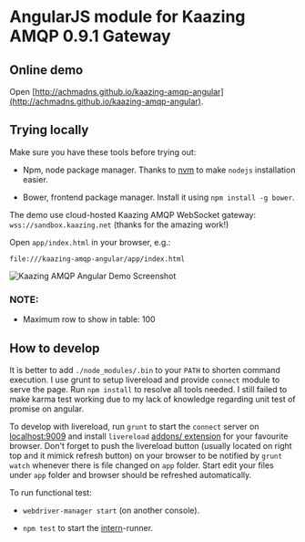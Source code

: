 # AngularJS module for Kaazing AMQP 0.9.1 Gateway

## Online demo

Open [http://achmadns.github.io/kaazing-amqp-angular](http://achmadns.github.io/kaazing-amqp-angular).

## Trying locally

Make sure you have these tools before trying out:

- Npm, node package manager. Thanks to [nvm](https://github.com/creationix/nvm) to make `nodejs` installation easier.

- Bower, frontend package manager. Install it using `npm install -g bower`.


The demo use cloud-hosted Kaazing AMQP WebSocket gateway: `wss://sandbox.kaazing.net` (thanks for the amazing work!)

Open `app/index.html` in your browser, e.g.:

 `file:///kaazing-amqp-angular/app/index.html`

![Kaazing AMQP Angular Demo Screenshot](/kaazing-amqp-angular.png "Kaazing AMQP Angular Demo")


### NOTE:

- Maximum row to show in table: 100


## How to develop
It is better to add `./node_modules/.bin` to your `PATH` to shorten command execution.
I use grunt to setup livereload and provide `connect` module to serve the page.
Run `npm install` to resolve all tools needed. 
I still failed to make karma test working due to my lack of knowledge regarding unit test of promise on angular.

To develop with livereload, run `grunt` to start the `connect` server on [localhost:9009](http://localhost:9009) and 
install `livereload` [addons/ extension](http://livereload.com/extensions/) for your favourite browser. 
Don't forget to push the livereload button (usually located on right top and it mimick refresh button) on your browser to be notified by `grunt watch` whenever there is file changed on `app` folder.
Start edit your files under `app` folder and browser should be refreshed automatically.

To run functional test:

- `webdriver-manager start` (on another console).

- `npm test` to start the [intern](https://theintern.github.io/intern/#what-is-intern)-runner.

